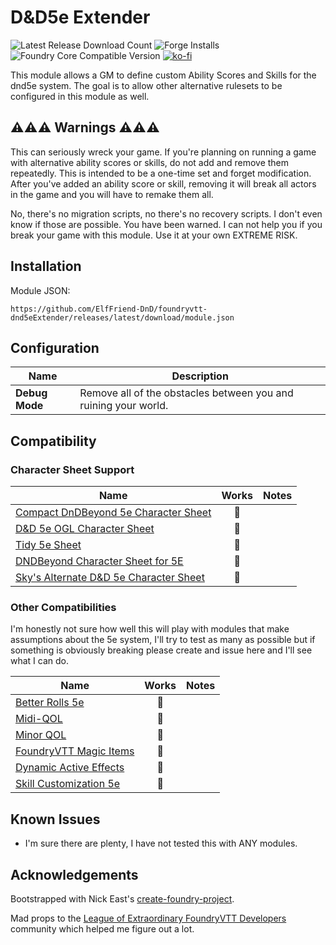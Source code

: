 # D&D5e Extender

![Latest Release Download Count](https://img.shields.io/badge/dynamic/json?label=Downloads@latest&query=assets%5B1%5D.download_count&url=https%3A%2F%2Fapi.github.com%2Frepos%2FElfFriend-DnD%2Ffoundryvtt-dnd5eExtender%2Freleases%2Flatest)
![Forge Installs](https://img.shields.io/badge/dynamic/json?label=Forge%20Installs&query=package.installs&suffix=%25&url=https%3A%2F%2Fforge-vtt.com%2Fapi%2Fbazaar%2Fpackage%2Fdnd5e-extender&colorB=4aa94a)
![Foundry Core Compatible Version](https://img.shields.io/badge/dynamic/json.svg?url=https%3A%2F%2Fraw.githubusercontent.com%2FElfFriend-DnD%2Ffoundryvtt-dnd5eExtender%2Fmain%2Fsrc%2Fmodule.json&label=Foundry%20Version&query=$.compatibleCoreVersion&colorB=orange)
[![ko-fi](https://img.shields.io/badge/-buy%20me%20a%20coke-%23FF5E5B)](https://ko-fi.com/elffriend)


This module allows a GM to define custom Ability Scores and Skills for the dnd5e system. The goal is to allow other alternative rulesets to be configured in this module as well.

## ⚠️⚠️⚠️ Warnings ⚠️⚠️⚠️

This can seriously wreck your game. If you're planning on running a game with alternative ability scores or skills, do not add and remove them repeatedly. This is intended to be a one-time set and forget modification. After you've added an ability score or skill, removing it will break all actors in the game and you will have to remake them all.

No, there's no migration scripts, no there's no recovery scripts. I don't even know if those are possible. You have been warned. I can not help you if you break your game with this module. Use it at your own EXTREME RISK.

## Installation

Module JSON:

```
https://github.com/ElfFriend-DnD/foundryvtt-dnd5eExtender/releases/latest/download/module.json
```

## Configuration

| **Name**       | Description                                                     |
| -------------- | --------------------------------------------------------------- |
| **Debug Mode** | Remove all of the obstacles between you and ruining your world. |


## Compatibility

### Character Sheet Support
| **Name**                                                                                                 |  Works  | Notes |
| -------------------------------------------------------------------------------------------------------- | :-----: | ----- |
| [Compact DnDBeyond 5e Character Sheet](https://github.com/ElfFriend-DnD/foundryvtt-compactBeyond5eSheet) | :shrug: |       |
| [D&D 5e OGL Character Sheet](https://github.com/ElfFriend-DnD/foundryvtt-5eOGLCharacterSheet)            | :shrug: |       |
| [Tidy 5e Sheet](https://github.com/sdenec/tidy5e-sheet)                                                  | :shrug: |       |
| [DNDBeyond Character Sheet for 5E](https://gitlab.com/riccisi/foundryvtt-magic-items)                    | :shrug: |       |
| [Sky's Alternate D&D 5e Character Sheet](https://github.com/Sky-Captain-13/foundry/tree/master/alt5e)    | :shrug: |       |


### Other Compatibilities

I'm honestly not sure how well this will play with modules that make assumptions about the 5e system, I'll try to test as many as possible but if something is obviously breaking please create and issue here and I'll see what I can do.

| **Name**                                                                             |  Works  | Notes |
| ------------------------------------------------------------------------------------ | :-----: | ----- |
| [Better Rolls 5e](https://github.com/RedReign/FoundryVTT-BetterRolls5e)              | :shrug: |       |
| [Midi-QOL](https://gitlab.com/tposney/midi-qol)                                      | :shrug: |       |
| [Minor QOL](https://gitlab.com/tposney/minor-qol)                                    | :shrug: |       |
| [FoundryVTT Magic Items](https://gitlab.com/riccisi/foundryvtt-magic-items)          | :shrug: |       |
| [Dynamic Active Effects](https://gitlab.com/tposney/dae)                             | :shrug: |       |
| [Skill Customization 5e](https://github.com/schultzcole/FVTT-Skill-Customization-5e) | :shrug: |       |

## Known Issues

- I'm sure there are plenty, I have not tested this with ANY modules.

## Acknowledgements

Bootstrapped with Nick East's [create-foundry-project](https://gitlab.com/foundry-projects/foundry-pc/create-foundry-project).

Mad props to the [League of Extraordinary FoundryVTT Developers](https://forums.forge-vtt.com/c/package-development/11) community which helped me figure out a lot.
